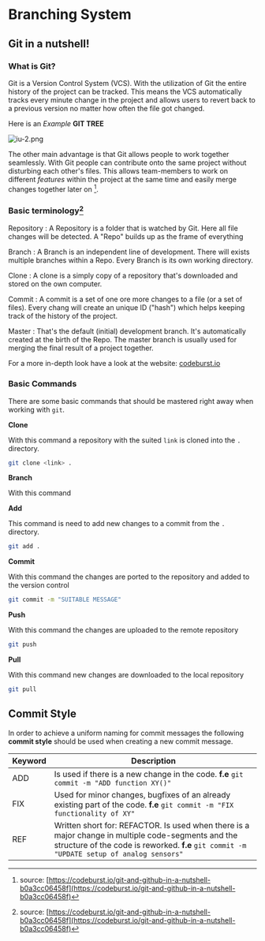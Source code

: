 # Branching System
## Git in a nutshell!
### What is Git?

Git is a Version Control System (VCS). With the utilization of Git the entire history of the project can be tracked. This means the VCS automatically tracks every minute change in the project and allows users to revert back to a previous version no matter how often the file got changed. 

Here is an *Example* **GIT TREE** 

![iu-2.png](https://bitbucket.org/repo/g5EKkgo/images/1696685577-iu-2.png)

The other main advantage is that Git allows people to work together seamlessly. With Git people can contribute onto the same project without disturbing each other's files. This allows team-members to work on different *features* within the project at the same time and easily merge changes together later on [^1].

### Basic terminology[^1]

Repository
 : A Repository is a folder that is watched by Git. Here all file changes will be detected. A "Repo" builds up as the frame of everything 

Branch
 : A Branch is an independent line of development. There will exists multiple branches within a Repo. Every Branch is its own working directory.

Clone
 : A clone is a simply copy of a repository that's downloaded and stored on the own computer.

Commit
 : A commit is a set of one ore more changes to a file (or a set of files). Every chang will create an unique ID ("hash") which helps keeping track of the history of the project. 

 Master
 : That's the default (initial) development branch. It's automatically created at the birth of the Repo. The master branch is usually used for merging the final result of a project together. 

For a more in-depth look have a look at the website: [codeburst.io](https://codeburst.io/git-and-github-in-a-nutshell-b0a3cc06458f)

### Basic Commands

There are some basic commands that should be mastered right away when working with `git`. 

**Clone**

With this command a repository with the suited `link` is cloned into the `.` directory. 
```bash
git clone <link> . 
```

**Branch**

With this command 

**Add**

This command is need to add new changes to a commit from the `.` directory.
```bash
git add . 
```

**Commit**

With this command the changes are ported to the repository and added to the version control
```bash
git commit -m "SUITABLE MESSAGE"
```

**Push**

With this command the changes are uploaded to the remote repository
```bash
git push
```

**Pull**

With this command new changes are downloaded to the local repository
```bash
git pull
```

## Commit Style 

In order to achieve a uniform naming for commit messages the following **commit style** should be used when creating a new commit message. 

| Keyword | Description                                                                                                                                                                                     |
| ------- | ----------------------------------------------------------------------------------------------------------------------------------------------------------------------------------------------- |
| ADD     | Is used if there is a new change in the code. **f.e** `git commit -m "ADD function XY()"`                                                                                                       |
| FIX     | Used for minor changes, bugfixes of an already existing part of the code. **f.e** `git commit -m "FIX functionality of XY"`                                                                     |
| REF     | Written short for: REFACTOR. Is used when there is a major change in multiple code-segments and the structure of the code is reworked. **f.e** `git commit -m "UPDATE setup of analog sensors"` |

[^1]: source: [https://codeburst.io/git-and-github-in-a-nutshell-b0a3cc06458f](https://codeburst.io/git-and-github-in-a-nutshell-b0a3cc06458f)